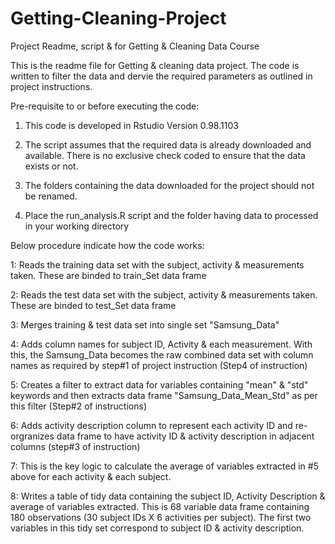 # Getting-Cleaning-Project
Project Readme, script &amp; for Getting &amp; Cleaning Data Course

This is the readme file for Getting & cleaning data project.
The code is written to filter the data and dervie the required parameters as outlined in project instructions.

Pre-requisite to or before executing the code:

1. This code is developed in Rstudio Version 0.98.1103 

2. The script assumes that the required data is already downloaded and available. There is no exclusive check coded to ensure that the data exists or not.

3. The folders containing the data downloaded for the project should not be renamed.
 
4. Place the run_analysis.R script and the folder having data to processed in your working directory 


Below procedure indicate how the code works:

1: Reads the training data set with the subject, activity & measurements taken. These are binded to train_Set data frame

2: Reads the test data set with the subject, activity & measurements taken. These are binded to test_Set data frame

3: Merges training & test data set into single set "Samsung_Data"

4: Adds column names for subject ID, Activity & each measurement. With this, the Samsung_Data becomes the raw combined data set with column names as required by step#1 of project instruction (Step4 of instruction)

5: Creates a filter to extract data for variables containing "mean" & "std" keywords and then extracts data frame "Samsung_Data_Mean_Std" as per this filter (Step#2 of instructions)

6: Adds activity description column to represent each activity ID and re-orgranizes data frame to have activity ID & activity description in adjacent columns (step#3 of instruction)

7: This is the key logic to calculate the average of variables extracted in #5 above for each activity & each subject. 

8: Writes a table of tidy data containing the subject ID, Activity Description & average of variables extracted. This is 68 variable data frame containing 180 observations (30 subject IDs X 6 activities per subject). The first two variables in this tidy set correspond to subject ID & activity description. 

